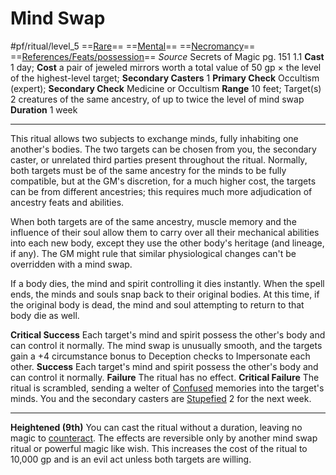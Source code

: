 # Mind Swap
#pf/ritual/level_5
==[Rare](../../../Traits/Rare.md)== ==[Mental](../../../Traits/Mental.md)== ==[Necromancy](../../../Traits/Necromancy.md)== ==[References/Feats/possession](References/Feats/possession)==
*Source* Secrets of Magic pg. 151 1.1
**Cast** 1 day; **Cost** a pair of jeweled mirrors worth a total value of 50 gp × the level of the highest-level target; **Secondary Casters** 1
**Primary Check** Occultism (expert); **Secondary Check** Medicine or Occultism
**Range** 10 feet; Target(s) 2 creatures of the same ancestry, of up to twice the level of mind swap
**Duration** 1 week

---
This ritual allows two subjects to exchange minds, fully inhabiting one another's bodies. The two targets can be chosen from you, the secondary caster, or unrelated third parties present throughout the ritual. Normally, both targets must be of the same ancestry for the minds to be fully compatible, but at the GM's discretion, for a much higher cost, the targets can be from different ancestries; this requires much more adjudication of ancestry feats and abilities.

When both targets are of the same ancestry, muscle memory and the influence of their soul allow them to carry over all their mechanical abilities into each new body, except they use the other body's heritage (and lineage, if any). The GM might rule that similar physiological changes can't be overridden with a mind swap.

If a body dies, the mind and spirit controlling it dies instantly. When the spell ends, the minds and souls snap back to their original bodies. At this time, if the original body is dead, the mind and soul attempting to return to that body die as well.

**Critical Success** Each target's mind and spirit possess the other's body and can control it normally. The mind swap is unusually smooth, and the targets gain a +4 circumstance bonus to Deception checks to Impersonate each other.
**Success** Each target's mind and spirit possess the other's body and can control it normally.
**Failure** The ritual has no effect.
**Critical Failure** The ritual is scrambled, sending a welter of [Confused](../../../Conditions/Confused.md) memories into the target's minds. You and the secondary casters are [Stupefied](../../../Conditions/Stupefied.md) 2 for the next week.

<hr>

**Heightened (9th)** You can cast the ritual without a duration, leaving no magic to [counteract](../../../Rules/Counteracting.md). The effects are reversible only by another mind swap ritual or powerful magic like wish. This increases the cost of the ritual to 10,000 gp and is an evil act unless both targets are willing.
